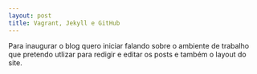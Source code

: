 ```yaml
---
layout: post
title: Vagrant, Jekyll e GitHub
---
```


Para inaugurar o blog quero iniciar falando sobre o ambiente de trabalho que pretendo
utlizar para redigir e editar os posts e também o layout do site.


